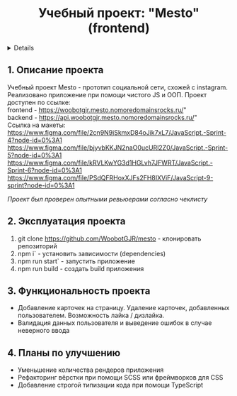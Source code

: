 <h1 align="center">Учебный проект: "Mesto" (frontend)</h1>

<a name="summary">
  <details>
    <summary>Оглавление</summary>
    <ol>
      <li><a href="#project-description">Описание проекта</a></li>
      <li><a href="#project-installation">Эксплуатация проекта</a></li>
      <li><a href="#project-functionality">Функциональность проекта</a></li>
      <li><a href="#project-enhancement">Планы по улучшению</a></li>
    </ol>
  </details>
</a>

<a name="project-description"><h2>1. Описание проекта</h2></a>
Учебный проект Mesto - прототип социальной сети, схожей с instagram. Реализовано приложение при помощи чистого JS и ООП.
Проект доступен по ссылке:
<br>
frontend - https://woobotgjr.mesto.nomoredomainsrocks.ru/"
<br>
backend - https://api.woobotgjr.mesto.nomoredomainsrocks.ru/"
<br>
Ссылка на макеты:
https://www.figma.com/file/2cn9N9jSkmxD84oJik7xL7/JavaScript.-Sprint-4?node-id=0%3A1 
https://www.figma.com/file/bjyvbKKJN2naO0ucURl2Z0/JavaScript.-Sprint-5?node-id=0%3A1 
https://www.figma.com/file/kRVLKwYG3d1HGLvh7JFWRT/JavaScript.-Sprint-6?node-id=0%3A1 
https://www.figma.com/file/PSdQFRHoxXJFs2FH8IXViF/JavaScript-9-sprint?node-id=0%3A1

<i>Проект был проверен опытными ревьюерами согласно чеклисту</i>

<a name="project-installation"><h2>2. Эксплуатация проекта</h2></a>

1. git clone https://github.com/WoobotGJR/mesto - клонировать репозиторий
2. npm i` - установить зависимости (dependencies)
3. npm run start` - запустить приложение
4. npm run build - создать build приложения

<a name="functionality"><h2>3. Функциональность проекта</h2></a>

- Добавление карточек на страницу. Удаление карточек, добавленных пользователем. Возможность лайка / дизлайка.
- Валидация данных пользователя и выведение ошибок в случае неверного ввода

<a name="enhancement"><h2>4. Планы по улучшению</h2></a>

- Уменьшение количества рендеров приложения
- Рефакторинг вёрстки при помощи SCSS или фреймворков для CSS
- Добавление строгой типизации кода при помощи TypeScript
